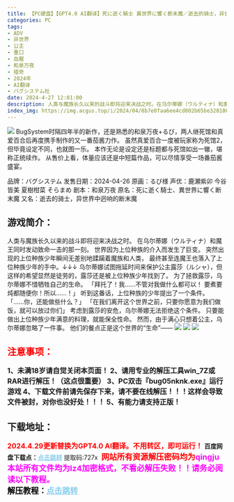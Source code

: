 ```yaml
---
title: 【PC硬盘】【GPT4.0 AI翻译】死に逝く騎士 異世界に響く断末魔／逝去的骑士，异世界中迥响的断末魔
categories: PC
tags:
- ADV
- 异世界
- 公主
- 重口
- 血腥
- 和泉万夜
- 猎奇
- 2024年
- AI翻译
- バグシステム社
date: 2024-4-27 12:01:00
description: 人类与魔族长久以来的战斗即将迎来决战之时。在乌尔蒂娜（ウルティナ）和魔王同时发动致命一击的那一刻。世界因为上位种族的介入而发生了巨变。突然出现的上位种族少年瞬间无差别地蹂躏着魔族和人类，最终甚至连魔王也落入了上位种族少年的手中。↓↓↓
index_img: https://img.acgus.top/i/2024/04/8b7e0faa6ee4cd802b65be328186e33d.webp
---
```

![](https://img.acgus.top/i/2024/04/8b7e0faa6ee4cd802b65be328186e33d.webp)
BugSystem时隔四年半的新作，还是熟悉的和泉万夜+るび，两人继死馆和真爱百合后再度携手制作的又一番茄酱力作。
虽然真爱百合一度被玩家称为死馆2，但毕竟设定不同，也就图一乐。
本作无论是设定还是标题都与死馆如出一辙，堪称正统续作。
从售价上看，体量应该还是中短篇作品，可以尽情享受一场番茄酱盛宴。

品牌：バグシステム
发售日期：2024-04-26
原画：るび様
声优：鹿瀬紫卯 今谷皆美 夏樹柑菜 そらまめ
剧本：和泉万夜
原名：死に逝く騎士、異世界に響く断末魔
又名：逝去的骑士，异世界中迥响的断末魔

## 游戏简介：
人类与魔族长久以来的战斗即将迎来决战之时。
在乌尔蒂娜（ウルティナ）和魔王同时发动致命一击的那一刻。
世界因为上位种族的介入而发生了巨变。
突然出现的上位种族少年瞬间无差别地蹂躏着魔族和人类，
最终甚至连魔王也落入了上位种族少年的手中。↓↓↓
乌尔蒂娜试图拖延时间来保护公主露莎（ルシャ），但这样的希望显然是徒劳的，露莎还是被上位种族少年找到了。
为了拯救露莎，乌尔蒂娜不惜牺牲自己的生命。
「拜托了！我……不管对我做什么都可以！
要煮要炖都随便你！所以……！」
听到这番话，上位种族的少年提出了一个条件。
「……你，还能做些什么？」
「在我们离开这个世界之前，只要你愿意为我们做饭，就可以放过你们」
考虑到露莎的安危，乌尔蒂娜无法拒绝这个条件。
只要能做出上位种族少年满意的料理，就能保全性命。
然而，由于满心只想着公主，乌尔蒂娜忽略了一件事。
他们的餐点正是这个世界的“生命”——
![](https://img.acgus.top/i/2024/04/e73715f5d2bb86a0b4f92f4ee09768e6.webp)
![](https://img.acgus.top/i/2024/04/e67f9dd693a2b317794fcb2a137309fe.webp)
![](https://img.acgus.top/i/2024/04/c313f133abc5ec67f7710443da60bc83.webp)







## <font color=#FF0000 >注意事项：</font>
<font size=3><b>1、未满18岁请自觉关闭本页面！
2、请用专业的解压工具win_7Z或RAR进行解压！（这点很重要）
3、PC双击『bug05nknk.exe』运行游戏
4、下载文件前请先保存下来，请不要在线解压！！！这样会导致文件被封，对你也没好处！！！
5、有能力请支持正版！</b></font>

## 下载地址：
<font color=#FF0000 size=3>**2024.4.29更新替换为GPT4.0 AI翻译。不用转区，即可运行！**</font>
<b>百度网盘下载点：</b><a href="https://pan.baidu.com/s/1Z__BZq_sPtJQYEnjZPGGlg?pwd=727x" style="color: #87CEEB;"><b>点击跳转</b></a> 提取码:727x
<a style="padding: 0" href="https://post.qingju.org/AD/"><img style="max-width:100%" src="https://img.acgus.top/i/2024/07/478f689b8021d8d499ab43d21acf137a.gif" alt=""></a>
<b><font color=#FF0000 size=4>网站所有资源解压密码均为</b></font><b><font color=#FF00FF size=4>qingju</font><font color=#FF0000 ></font></b><br><b><font color=#FF00FF size=4>本站所有文件均为lz4加密格式，不看必解压失败！！请务必阅读以下教程。</b></font><br><b><font color=#000 size=4>解压教程：</b><a href="https://post.qingju.org/tutorial/000/" style="color: #87CEEB;"><b>点击跳转</b></a>